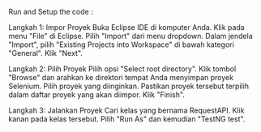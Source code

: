 Run and Setup the code : 

Langkah 1: Impor Proyek
Buka Eclipse IDE di komputer Anda.
Klik pada menu "File" di Eclipse.
Pilih "Import" dari menu dropdown.
Dalam jendela "Import", pilih "Existing Projects into Workspace" di bawah kategori "General".
Klik "Next".

Langkah 2: Pilih Proyek
Pilih opsi "Select root directory".
Klik tombol "Browse" dan arahkan ke direktori tempat Anda menyimpan proyek Selenium.
Pilih proyek yang diinginkan.
Pastikan proyek tersebut terpilih dalam daftar proyek yang akan diimpor.
Klik "Finish".

Langkah 3: Jalankan Proyek
Cari kelas yang bernama RequestAPI.
Klik kanan pada kelas tersebut.
Pilih "Run As" dan kemudian "TestNG test".




